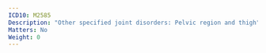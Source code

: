 ```yaml
---
ICD10: M2585
Description: "Other specified joint disorders: Pelvic region and thigh"
Matters: No
Weight: 0
---
```

